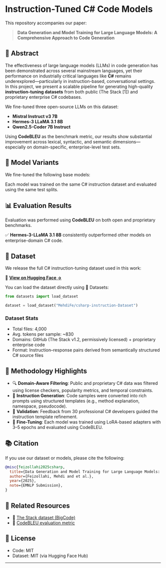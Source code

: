 
# Instruction-Tuned C# Code Models

This repository accompanies our paper:

> **Data Generation and Model Training for Large Language Models: A Comprehensive Approach to Code Generation**  


## 📌 Abstract

The effectiveness of large language models (LLMs) in code generation has been demonstrated across several mainstream languages, yet their performance on industrially critical languages like **C#** remains underexplored—particularly in instruction-based, conversational settings.  
In this project, we present a scalable pipeline for generating high-quality **instruction-tuning datasets** from both public (The Stack [1]) and proprietary enterprise C# codebases.

We fine-tuned three open-source LLMs on this dataset:

- **Mistral Instruct v3 7B**
- **Hermes-3 LLaMA 3.1 8B**
- **Qwen2.5-Coder 7B Instruct**

Using **CodeBLEU** as the benchmark metric, our results show substantial improvement across lexical, syntactic, and semantic dimensions—especially on domain-specific, enterprise-level test sets.

## 🚀 Model Variants

We fine-tuned the following base models:



Each model was trained on the same C# instruction dataset and evaluated using the same test splits.

## 📊 Evaluation Results

Evaluation was performed using **CodeBLEU** on both open and proprietary benchmarks.



✅ **Hermes-3-LLaMA 3.1 8B** consistently outperformed other models on enterprise-domain C# code.

## 📁 Dataset

We release the full C# instruction-tuning dataset used in this work:

🔗 **[View on Hugging Face →](https://huggingface.co/datasets/MehdiFe/csharp-instruction-Dataset)**

You can load the dataset directly using 🤗 Datasets:

```python
from datasets import load_dataset

dataset = load_dataset("MehdiFe/csharp-instruction-Dataset")
````

### Dataset Stats

* Total files: 4,000
* Avg. tokens per sample: \~830
* Domains: GitHub (The Stack v1.2, permissively licensed) + proprietary enterprise code
* Format: Instruction–response pairs derived from semantically structured C# source files

## 🧠 Methodology Highlights

* 🔍 **Domain-Aware Filtering**: Public and proprietary C# data was filtered using license checkers, popularity metrics, and temporal constraints.
* 📐 **Instruction Generation**: Code samples were converted into rich prompts using structured templates (e.g., method explanation, namespace, pseudocode).
* 🧪 **Validation**: Feedback from 30 professional C# developers guided the instruction template refinement.
* 🔁 **Fine-Tuning**: Each model was trained using LoRA-based adapters with 3–5 epochs and evaluated using CodeBLEU.

## 📚 Citation

If you use our dataset or models, please cite the following:

```bibtex
@misc{feizollahi2025csharp,
  title={Data Generation and Model Training for Large Language Models: A Comprehensive Approach to Code Generation},
  author={Feizollahi, Mehdi and et al.},
  year={2025},
  note={EMNLP Submission},
}
```

## 📎 Related Resources

* 📂 [The Stack dataset (BigCode)](https://huggingface.co/datasets/bigcode/the-stack)
* 📄 [CodeBLEU evaluation metric](https://github.com/microsoft/CodeXGLUE/tree/main/Code-Code/code-to-code-trans/CodeBLEU)

## 📄 License

* Code: MIT
* Dataset: MIT (via Hugging Face Hub)

---




